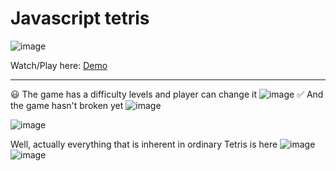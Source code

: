 # Javascript tetris
![image](https://wakatime.com/badge/github/marcusblanco/TetrisJS.svg)

Watch/Play here:
[Demo](https://marcusblanco.github.io/the-tetris/)
 ____
 😃 The game has a difficulty levels and player can change it
![image](https://user-images.githubusercontent.com/61409607/111037895-973b8b00-843f-11eb-854d-a567dacbbf2b.png)
 :white_check_mark: And the game hasn't broken yet 
 ![image](https://user-images.githubusercontent.com/61409607/111037991-04e7b700-8440-11eb-8c37-e7a88bbd69c5.png)
  
 ![image](https://user-images.githubusercontent.com/61409607/111038096-a3741800-8440-11eb-97f1-da611986d65a.png)

Well, actually everything that is inherent in ordinary Tetris is here
![image](https://user-images.githubusercontent.com/61409607/111038223-4c227780-8441-11eb-9ea8-aa72df8811f0.png)
![image](https://user-images.githubusercontent.com/61409607/111038227-52b0ef00-8441-11eb-855c-2497fcbfaff3.png)
